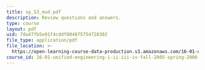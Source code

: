 ```yaml
---
title: sp_S3_mud.pdf
description: Review questions and answers.
type: course
layout: pdf
uid: 7da47fb5e91f4cddf804875754728302
file_type: application/pdf
file_location: >-
  https://open-learning-course-data-production.s3.amazonaws.com/16-01-unified-engineering-i-ii-iii-iv-fall-2005-spring-2006/7da47fb5e91f4cddf804875754728302_sp_S3_mud.pdf
course_id: 16-01-unified-engineering-i-ii-iii-iv-fall-2005-spring-2006
---
```


